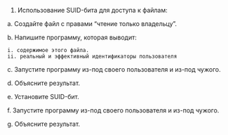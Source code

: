 1. Использование SUID-бита для доступа к файлам:

a. Создайте файл с правами “чтение только владельцу”.

b. Напишите программу, которая выводит:
    
    i. содержимое этого файла.
    ii. реальный и эффективный идентификаторы пользователя

c. Запустите программу из-под своего пользователя и из-под чужого.

d. Объясните результат.

e. Установите SUID-бит.

f. Запустите программу из-под своего пользователя и из-под чужого.

g. Объясните результат.
